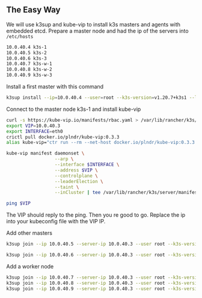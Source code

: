 ## The Easy Way

We will use k3sup and kube-vip to install k3s masters and agents with embedded etcd.
Prepare a master node and had the ip of the servers into `/etc/hosts`

```bash
10.0.40.4 k3s-1
10.0.40.5 k3s-2
10.0.40.6 k3s-3
10.0.40.7 k3s-w-1
10.0.40.8 k3s-w-2
10.0.40.9 k3s-w-3
```

Install a first master with this command

```bash
k3sup install --ip=10.0.40.4 --user=root --k3s-version=v1.20.7+k3s1 --local-path=$HOME/.kube/config --context default --cluster --tls-san 10.0.40.3 --k3s-extra-args="--write-kubeconfig-mode 644 --disable servicelb --disable traefik --disable coredns --disable metrics-server --disable local-storage --cluster-cidr=10.69.0.0/16 --service-cidr=10.96.0.0/16 --cluster-dns=10.96.0.10 --node-taint node-role.kubernetes.io/master=true:NoSchedule"
```

Connect to the master node k3s-1 and install kube-vip

```bash
curl -s https://kube-vip.io/manifests/rbac.yaml > /var/lib/rancher/k3s/server/manifests/kube-vip-rbac.yaml
export VIP=10.0.40.3
export INTERFACE=eth0
crictl pull docker.io/plndr/kube-vip:0.3.3
alias kube-vip="ctr run --rm --net-host docker.io/plndr/kube-vip:0.3.3 vip /kube-vip"

kube-vip manifest daemonset \
                  --arp \
                  --interface $INTERFACE \
                  --address $VIP \
                  --controlplane \
                  --leaderElection \
                  --taint \
                  --inCluster | tee /var/lib/rancher/k3s/server/manifests/kube-vip.yaml

ping $VIP
```

The VIP should reply to the ping. Then you re good to go. Replace the ip into your kubeconfig file with the VIP IP.

Add other masters

```bash
k3sup join --ip 10.0.40.5 --server-ip 10.0.40.3 --user root --k3s-version v1.20.7+k3s1 --server --k3s-extra-args "--write-kubeconfig-mode 644 --disable servicelb --disable traefik --disable coredns --disable metrics-server --disable local-storage --cluster-cidr 10.69.0.0/16 --service-cidr 10.96.0.0/16 --cluster-dns 10.96.0.10 --node-taint node-role.kubernetes.io/master=true:NoSchedule"

k3sup join --ip 10.0.40.6 --server-ip 10.0.40.3 --user root --k3s-version v1.20.7+k3s1 --server --k3s-extra-args "--write-kubeconfig-mode 644 --disable servicelb --disable traefik --disable coredns --disable metrics-server --disable local-storage --cluster-cidr 10.69.0.0/16 --service-cidr 10.96.0.0/16 --cluster-dns 10.96.0.10 --node-taint node-role.kubernetes.io/master=true:NoSchedule"
```

Add a worker node

```bash
k3sup join --ip 10.0.40.7 --server-ip 10.0.40.3 --user root --k3s-version v1.20.7+k3s1
k3sup join --ip 10.0.40.8 --server-ip 10.0.40.3 --user root --k3s-version v1.20.7+k3s1
k3sup join --ip 10.0.40.9 --server-ip 10.0.40.3 --user root --k3s-version v1.20.7+k3s1
```
